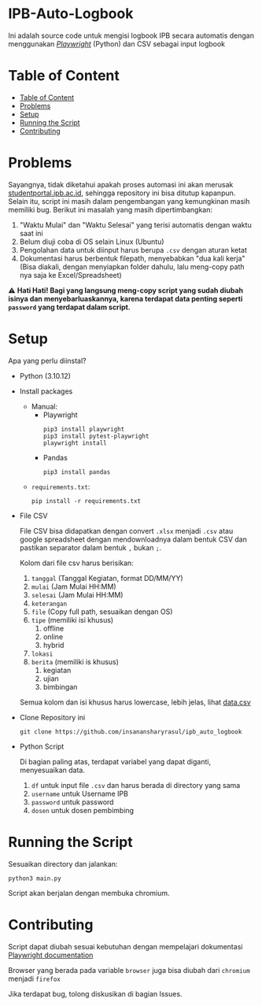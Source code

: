 <h1> IPB-Auto-Logbook </h1>

Ini adalah source code untuk mengisi logbook IPB secara automatis dengan menggunakan *[Playwright](https://playwright.dev/python/)* (Python) dan CSV sebagai input logbook

# Table of Content
- [Table of Content](#table-of-content)
- [Problems](#problems)
- [Setup](#setup)
- [Running the Script](#running-the-script)
- [Contributing](#contributing)

# Problems

Sayangnya, tidak diketahui apakah proses automasi ini akan merusak [studentportal.ipb.ac.id](studentportal.ipb.ac.id),
sehingga repository ini bisa ditutup kapanpun. Selain itu, script ini masih dalam pengembangan yang kemungkinan masih memiliki bug.
Berikut ini masalah yang masih dipertimbangkan:
1. "Waktu Mulai" dan "Waktu Selesai" yang terisi automatis dengan waktu saat ini
2. Belum diuji coba di OS selain Linux (Ubuntu)
3. Pengolahan data untuk diinput harus berupa `.csv` dengan aturan ketat
4. Dokumentasi harus berbentuk filepath, menyebabkan "dua kali kerja" (Bisa diakali, dengan menyiapkan folder dahulu, lalu meng-copy path nya saja ke Excel/Spreadsheet)

&#x26a0;&#xfe0f; **Hati Hati! Bagi yang langsung meng-copy script yang sudah diubah isinya dan menyebarluaskannya, karena terdapat data penting seperti `password` yang terdapat dalam script.**

# Setup

Apa yang perlu diinstal?
* Python (3.10.12)
* Install packages 
    * Manual:
        * Playwright
            ```
            pip3 install playwright
            pip3 install pytest-playwright
            playwright install
            ```
        * Pandas
            ```
            pip3 install pandas
            ```
    * `requirements.txt`:
        ```
        pip install -r requirements.txt
        ```
* File CSV

    File CSV bisa didapatkan dengan convert `.xlsx` menjadi `.csv` atau google spreadsheet dengan mendownloadnya dalam bentuk CSV dan pastikan separator dalam bentuk `,` bukan `;`.

    Kolom dari file csv harus berisikan:

    1. `tanggal` (Tanggal Kegiatan, format DD/MM/YY)
    2. `mulai` (Jam Mulai HH:MM)
    3. `selesai` (Jam Mulai HH:MM)
    4. `keterangan` 
    5. `file` (Copy full path, sesuaikan dengan OS)
    6. `tipe` (memiliki isi khusus)
       1. offline
       2. online
       3. hybrid
    7. `lokasi`
    8. `berita` (memiliki is khusus)
       1. kegiatan
       2. ujian
       3. bimbingan

    Semua kolom dan isi khusus harus lowercase, lebih jelas, lihat [data.csv](data.csv)

* Clone Repository ini
    ```
    git clone https://github.com/insanansharyrasul/ipb_auto_logbook
    ```

* Python Script
  
    Di bagian paling atas, terdapat variabel yang dapat diganti, menyesuaikan data.
    1. `df` untuk input file `.csv` dan harus berada di directory yang sama
    2. `username` untuk Username IPB
    3. `password` untuk password
    4. `dosen` untuk dosen pembimbing

# Running the Script

Sesuaikan directory dan jalankan:
```
python3 main.py
```
Script akan berjalan dengan membuka chromium.

# Contributing

Script dapat diubah sesuai kebutuhan dengan mempelajari dokumentasi [Playwright documentation](https://playwright.dev/python/docs/intro) 

Browser yang berada pada variable `browser` juga bisa diubah dari `chromium` menjadi `firefox`

Jika terdapat bug, tolong diskusikan di bagian Issues.
